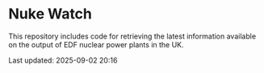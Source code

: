 # Nuke Watch

This repository includes code for retrieving the latest information available on the output of EDF nuclear power plants in the UK.

Last updated: 2025-09-02 20:16